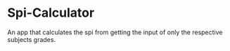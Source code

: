 # Spi-Calculator
An app that calculates the spi from getting the input of only the respective subjects grades.
